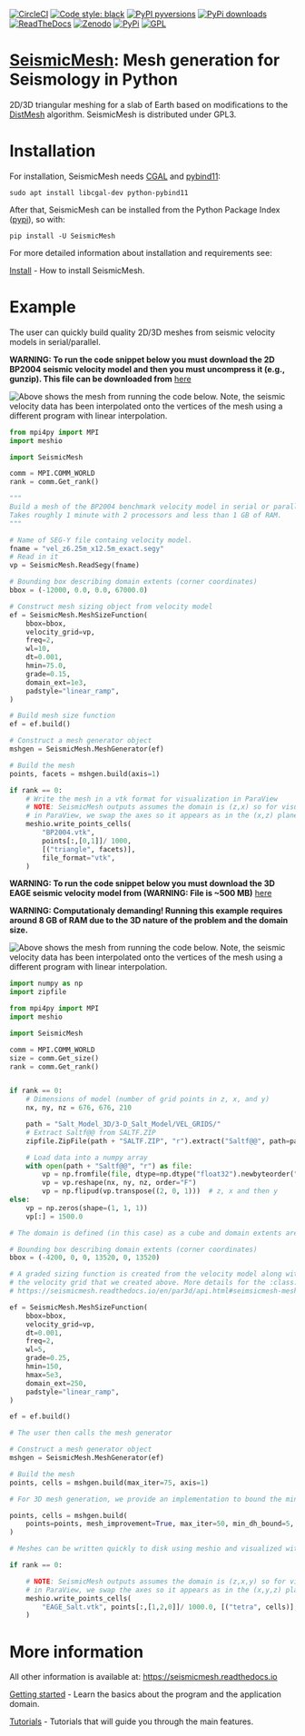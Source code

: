 [![CircleCI](https://img.shields.io/circleci/project/github/krober10nd/SeismicMesh/par3d.svg?style=flat-square)](https://circleci.com/gh/krober10nd/SeismicMesh/tree/par3d)
[![Code style: black](https://img.shields.io/badge/code%20style-black-000000.svg?style=flat-square)](https://github.com/psf/black)
[![PyPI pyversions](https://img.shields.io/pypi/pyversions/SeismicMesh.svg?style=flat-square)](https://pypi.org/pypi/SeismicMesh/)
[![PyPi downloads](https://img.shields.io/pypi/dm/SeismicMesh.svg?style=flat-square)](https://pypistats.org/packages/SeismicMesh)
[![ReadTheDocs](https://readthedocs.org/projects/seismicmesh/badge/?version=par3d)](https://seismicmesh.readthedocs.io/en/par3d/?badge=par3d)
[![Zenodo](https://zenodo.org/badge/216707188.svg)](https://zenodo.org/badge/latestdoi/216707188)
[![PyPi]( https://img.shields.io/pypi/v/SeismicMesh.svg?style=flat-square)](https://pypi.org/project/SeismicMesh)
[![GPL](https://img.shields.io/badge/License-GPLv3-blue.svg)](https://www.gnu.org/licenses/gpl-3.0)


[SeismicMesh](https://github.com/krober10nd/SeismicMesh): Mesh generation for Seismology in Python
==================================================================================================

2D/3D triangular meshing for a slab of Earth based on modifications to
the [DistMesh](http://persson.berkeley.edu/distmesh/) algorithm.
SeismicMesh is distributed under GPL3.

Installation
============

For installation, SeismicMesh needs [CGAL](https://www.cgal.org/) and
[pybind11](https://github.com/pybind/pybind11):

    sudo apt install libcgal-dev python-pybind11

After that, SeismicMesh can be installed from the Python Package Index
([pypi](https://pypi.org/project/SeismicMesh/)), so with:

    pip install -U SeismicMesh

For more detailed information about installation and requirements see:

[Install](https://seismicmesh.readthedocs.io/en/par3d/install.html) -
How to install SeismicMesh.

Example
=======

The user can quickly build quality 2D/3D meshes from seismic velocity
models in serial/parallel.

**WARNING: To run the code snippet below you must download the 2D BP2004
seismic velocity model and then you must uncompress it (e.g., gunzip).
This file can be downloaded from**
[here](http://s3.amazonaws.com/open.source.geoscience/open_data/bpvelanal2004/vel_z6.25m_x12.5m_exact.segy.gz)

![Above shows the mesh from running the code below. Note, the seismic
velocity data has been interpolated onto the vertices of the mesh using
a different program with linear
interpolation.](https://user-images.githubusercontent.com/18619644/91577721-82722c80-e91f-11ea-82f2-519687722e7b.jpg)

```python
from mpi4py import MPI
import meshio

import SeismicMesh

comm = MPI.COMM_WORLD
rank = comm.Get_rank()

"""
Build a mesh of the BP2004 benchmark velocity model in serial or parallel
Takes roughly 1 minute with 2 processors and less than 1 GB of RAM.
"""

# Name of SEG-Y file containg velocity model.
fname = "vel_z6.25m_x12.5m_exact.segy"
# Read in it
vp = SeismicMesh.ReadSegy(fname)

# Bounding box describing domain extents (corner coordinates)
bbox = (-12000, 0.0, 0.0, 67000.0)

# Construct mesh sizing object from velocity model
ef = SeismicMesh.MeshSizeFunction(
    bbox=bbox,
    velocity_grid=vp,
    freq=2,
    wl=10,
    dt=0.001,
    hmin=75.0,
    grade=0.15,
    domain_ext=1e3,
    padstyle="linear_ramp",
)

# Build mesh size function
ef = ef.build()

# Construct a mesh generator object
mshgen = SeismicMesh.MeshGenerator(ef)

# Build the mesh
points, facets = mshgen.build(axis=1)

if rank == 0:
    # Write the mesh in a vtk format for visualization in ParaView
    # NOTE: SeismicMesh outputs assumes the domain is (z,x) so for visualization
    # in ParaView, we swap the axes so it appears as in the (x,z) plane.
    meshio.write_points_cells(
        "BP2004.vtk",
        points[:,[0,1]]/ 1000,
        [("triangle", facets)],
        file_format="vtk",
    )
```

**WARNING: To run the code snippet below you must download the 3D EAGE
seismic velocity model from (WARNING: File is \~500 MB)**
[here](https://s3.amazonaws.com/open.source.geoscience/open_data/seg_eage_models_cd/Salt_Model_3D.tar.gz)

**WARNING: Computationaly demanding! Running this example requires
around 8 GB of RAM due to the 3D nature of the problem and the domain
size.**

![Above shows the mesh from running the code below. Note, the seismic
velocity data has been interpolated onto the vertices of the mesh using
a different program with linear
interpolation.](https://user-images.githubusercontent.com/18619644/91485472-4be5d480-e881-11ea-9abf-75ae2fb6b2b1.jpg)

```python
import numpy as np
import zipfile

from mpi4py import MPI
import meshio

import SeismicMesh

comm = MPI.COMM_WORLD
size = comm.Get_size()
rank = comm.Get_rank()


if rank == 0:
    # Dimensions of model (number of grid points in z, x, and y)
    nx, ny, nz = 676, 676, 210

    path = "Salt_Model_3D/3-D_Salt_Model/VEL_GRIDS/"
    # Extract Saltf@@ from SALTF.ZIP
    zipfile.ZipFile(path + "SALTF.ZIP", "r").extract("Saltf@@", path=path)

    # Load data into a numpy array
    with open(path + "Saltf@@", "r") as file:
        vp = np.fromfile(file, dtype=np.dtype("float32").newbyteorder(">"))
        vp = vp.reshape(nx, ny, nz, order="F")
        vp = np.flipud(vp.transpose((2, 0, 1)))  # z, x and then y
else:
    vp = np.zeros(shape=(1, 1, 1))
    vp[:] = 1500.0

# The domain is defined (in this case) as a cube and domain extents are provided in meters

# Bounding box describing domain extents (corner coordinates)
bbox = (-4200, 0, 0, 13520, 0, 13520)

# A graded sizing function is created from the velocity model along with a signed distance function by passing
# the velocity grid that we created above. More details for the :class:`MeshSizeFunction` can be found here
# https://seismicmesh.readthedocs.io/en/par3d/api.html#seimsicmesh-meshsizefunction

ef = SeismicMesh.MeshSizeFunction(
    bbox=bbox,
    velocity_grid=vp,
    dt=0.001,
    freq=2,
    wl=5,
    grade=0.25,
    hmin=150,
    hmax=5e3,
    domain_ext=250,
    padstyle="linear_ramp",
)

ef = ef.build()

# The user then calls the mesh generator

# Construct a mesh generator object
mshgen = SeismicMesh.MeshGenerator(ef)

# Build the mesh
points, cells = mshgen.build(max_iter=75, axis=1)

# For 3D mesh generation, we provide an implementation to bound the minimum dihedral angle::

points, cells = mshgen.build(
    points=points, mesh_improvement=True, max_iter=50, min_dh_bound=5,
)

# Meshes can be written quickly to disk using meshio and visualized with ParaView::

if rank == 0:

    # NOTE: SeismicMesh outputs assumes the domain is (z,x,y) so for visualization
    # in ParaView, we swap the axes so it appears as in the (x,y,z) plane.
    meshio.write_points_cells(
        "EAGE_Salt.vtk", points[:,[1,2,0]]/ 1000.0, [("tetra", cells)],
    )
```

More information
================

All other information is available at:
<https://seismicmesh.readthedocs.io>

[Getting
started](https://seismicmesh.readthedocs.io/en/par3d/overview.html) -
Learn the basics about the program and the application domain.

[Tutorials](https://seismicmesh.readthedocs.io/en/par3d/tutorial.html) -
Tutorials that will guide you through the main features.
